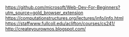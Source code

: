 https://github.com/microsoft/Web-Dev-For-Beginners?utm_source=gold_browser_extension<br/>
https://computationstructures.org/lectures/info/info.html<br/>
https://staffwww.fullcoll.edu/aclifton/courses/cs241/<br/>
http://createyourownos.blogspot.com/<br/>